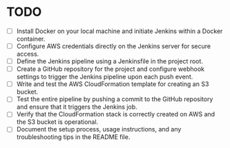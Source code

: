 # TODO

- [ ] Install Docker on your local machine and initiate Jenkins within a Docker container.
- [ ] Configure AWS credentials directly on the Jenkins server for secure access.
- [ ] Define the Jenkins pipeline using a Jenkinsfile in the project root.
- [ ] Create a GitHub repository for the project and configure webhook settings to trigger the Jenkins pipeline upon each push event.
- [ ] Write and test the AWS CloudFormation template for creating an S3 bucket.
- [ ] Test the entire pipeline by pushing a commit to the GitHub repository and ensure that it triggers the Jenkins job.
- [ ] Verify that the CloudFormation stack is correctly created on AWS and the S3 bucket is operational.
- [ ] Document the setup process, usage instructions, and any troubleshooting tips in the README file.